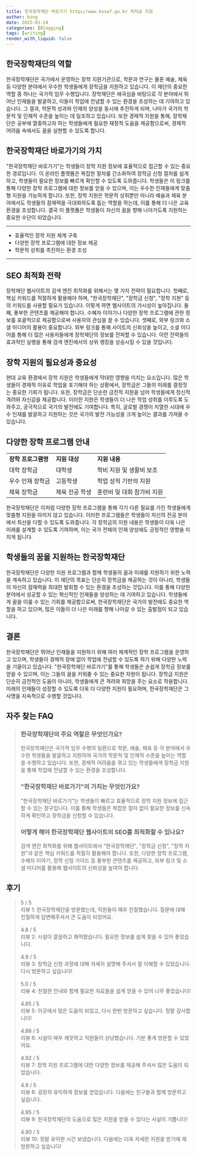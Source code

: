 ```yaml
---
title: 한국장학재단 바로가기 https//www.kosaf.go.kr 학자금 지원
author: bing
date: 2025-01-24
categories: [Blogging]
tags: [writing]
render_with_liquid: false
---
```



<h2 id='한국장학재단의 역할'>한국장학재단의 역할</h2>

<p>한국장학재단은 국가에서 운영하는 장학 지원기관으로, 학문과 연구는 물론 예술, 체육 등 다양한 분야에서 우수한 학생들에게 장학금을 지원하고 있습니다. 이 재단의 중요한 역할 중 하나는 국가적 임무 수행입니다. 장학재단은 애국심을 바탕으로 각 분야에서 뛰어난 인재들을 발굴하고, 이들이 학업에 전념할 수 있는 환경을 조성하는 데 기여하고 있습니다. 그 결과, 학문적 성과와 인재의 양성을 동시에 추진하게 되며, 나아가 국가의 학문적 및 인재적 수준을 높이는 데 일조하고 있습니다. 또한 경제적 지원을 통해, 장학재단은 공부에 열중하고자 하는 학생들에게 필요한 재정적 도움을 제공함으로써, 경제적 어려움 속에서도 꿈을 실현할 수 있도록 합니다.</p>

<h2 id='한국장학재단 바로가기의 가치'>한국장학재단 바로가기의 가치</h2>

<p>"한국장학재단 바로가기"는 학생들이 장학 지원 정보에 효율적으로 접근할 수 있는 중요한 경로입니다. 이 온라인 플랫폼은 복잡한 절차를 간소화하여 장학금 신청 절차를 쉽게 하고, 학생들이 필요한 정보를 빠르게 확인할 수 있도록 도와줍니다. 학생들은 이 링크를 통해 다양한 장학 프로그램에 대한 정보를 얻을 수 있으며, 이는 우수한 인재들에게 맞춤형 지원을 가능하게 합니다. 또한, 장학 지원은 학문적 성취뿐만 아니라 예술과 체육 분야에서도 학생들의 잠재력을 극대화하도록 돕는 역할을 하는데, 이를 통해 더 나은 교육 환경을 조성합니다. 결국 이 플랫폼은 학생들이 자신의 꿈을 향해 나아가도록 지원하는 중요한 수단이 되었습니다.</p>

<hr />

<ul>
    <li>효율적인 장학 지원 체계 구축</li>
    <li>다양한 장학 프로그램에 대한 정보 제공</li>
    <li>학문적 성취를 촉진하는 환경 조성</li>
</ul>

<hr />

<h2 id='SEO 최적화 전략'>SEO 최적화 전략</h2>

<p>장학재단 웹사이트의 검색 엔진 최적화를 위해서는 몇 가지 전략이 필요합니다. 첫째로, 핵심 키워드를 적절하게 활용해야 하며, "한국장학재단", "장학금 신청", "장학 지원" 등의 키워드를 사용할 필요가 있습니다. 이렇게 하면 웹사이트의 가시성이 높아집니다. 둘째, 풍부한 콘텐츠를 제공해야 합니다. 수혜자 이야기나 다양한 장학 프로그램에 관한 정보를 포괄적으로 제공함으로써 사용자의 관심을 끌 수 있습니다. 셋째로, 외부 링크와 소셜 미디어의 활용이 중요합니다. 외부 링크를 통해 사이트의 신뢰성을 높이고, 소셜 미디어를 통해 더 많은 사용자들에게 장학재단의 정보를 전파할 수 있습니다. 이런 전략들의 효과적인 실행을 통해 검색 엔진에서의 상위 랭킹을 상승시킬 수 있을 것입니다.</p>

<h2 id='장학 지원의 필요성과 중요성'>장학 지원의 필요성과 중요성</h2>

<p>현대 교육 환경에서 장학 지원은 학생들에게 막대한 영향을 미치는 요소입니다. 많은 학생들이 경제적 이유로 학업을 포기해야 하는 상황에서, 장학금은 그들의 미래를 결정짓는 중요한 기회가 됩니다. 또한, 장학금은 단순한 금전적 지원을 넘어 학생들에게 정신적 격려와 자신감을 제공합니다. 이러한 지원은 학생들이 더 나은 학업 성취를 이루도록 도와주고, 궁극적으로 국가의 발전에도 기여합니다. 특히, 글로벌 경쟁이 치열한 시대에 우수 인재를 발굴하고 지원하는 것은 국가의 발전 가능성을 크게 높이는 결과를 가져올 수 있습니다.</p>

<h2 id='다양한 장학 프로그램 안내'>다양한 장학 프로그램 안내</h2>

<table>
    <tr>
        <td><b>장학 프로그램명</b></td>
        <td><b>지원 대상</b></td>
        <td><b>지원 내용</b></td>
    </tr>
    <tr>
        <td>대학 장학금</td>
        <td>대학생</td>
        <td>학비 지원 및 생활비 보조</td>
    </tr>
    <tr>
        <td>우수 인재 장학금</td>
        <td>고등학생</td>
        <td>학업 성적 기반의 지원</td>
    </tr>
    <tr>
        <td>체육 장학금</td>
        <td>체육 전공 학생</td>
        <td>훈련비 및 대회 참가비 지원</td>
    </tr>
</table>

<p>한국장학재단은 이처럼 다양한 장학 프로그램을 통해 각기 다른 필요를 가진 학생들에게 맞춤형 지원을 아끼지 않고 있습니다. 이러한 프로그램들은 학생들이 자신의 전공 분야에서 최선을 다할 수 있도록 도와줍니다. 각 장학금의 지원 내용은 학생들이 더욱 나은 미래를 설계할 수 있도록 기여하며, 이는 국가 전체의 인재 양성에도 긍정적인 영향을 미치게 됩니다.</p>

<h2 id='학생들의 꿈을 지원하는 한국장학재단'>학생들의 꿈을 지원하는 한국장학재단</h2>

<p>한국장학재단은 다양한 지원 프로그램과 함께 학생들의 꿈과 미래를 지원하기 위한 노력을 계속하고 있습니다. 이 재단의 목표는 단순히 장학금을 제공하는 것이 아니라, 학생들이 자신의 잠재력을 최대한 발휘할 수 있는 환경을 조성하는 것입니다. 이를 통해 다양한 분야에서 성공할 수 있는 혁신적인 인재들을 양성하는 데 기여하고 있습니다. 학생들에게 꿈을 이룰 수 있는 기회를 제공함으로써, 한국장학재단은 국가의 발전에도 중요한 역할을 하고 있으며, 많은 이들이 더 나은 미래를 향해 나아갈 수 있는 출발점이 되고 있습니다.</p>

<h2 id='결론'>결론</h2>

<p>한국장학재단은 뛰어난 인재들을 지원하기 위해 여러 체계적인 장학 프로그램을 운영하고 있으며, 학생들이 경제적 장애 없이 학업에 전념할 수 있도록 하기 위해 다양한 노력을 기울이고 있습니다. "한국장학재단 바로가기"를 통해 학생들은 손쉽게 장학금 정보를 얻을 수 있으며, 이는 그들의 꿈을 키워줄 수 있는 중요한 자원이 됩니다. 장학금 지원은 단순히 금전적인 도움이 아니라, 학생들에게 큰 격려와 희망을 주는 요소로 작용합니다. 미래의 인재들이 성장할 수 있도록 더욱 더 다양한 지원이 필요하며, 한국장학재단은 그 사명을 지속적으로 수행할 것입니다.</p>


<h2 id='자주_찾는_FAQ'>자주 찾는 FAQ</h2>
<div itemscope="" itemtype="https://schema.org/FAQPage"> 
<blockquote> 
<div itemscope="" itemprop="mainEntity" itemtype="https://schema.org/Question"> 
<h3 itemprop="name">한국장학재단의 주요 역할은 무엇인가요?</h3> 
<div itemscope="" itemprop="acceptedAnswer" itemtype="https://schema.org/Answer"> 
<span itemprop="text"> 
<p>한국장학재단은 국가적 임무 수행의 일환으로 학문, 예술, 체육 등 각 분야에서 우수한 학생들을 발굴하고 지원하여 국가의 학문적 및 인재적 수준을 높이는 역할을 수행하고 있습니다. 또한, 경제적 어려움을 겪고 있는 학생들에게 장학금 지원을 통해 학업에 전념할 수 있는 환경을 조성합니다.</p> 
</span> 
</div> 
</div> 

<div itemscope="" itemprop="mainEntity" itemtype="https://schema.org/Question"> 
<h3 itemprop="name">"한국장학재단 바로가기"의 가치는 무엇인가요?</h3> 
<div itemscope="" itemprop="acceptedAnswer" itemtype="https://schema.org/Answer"> 
<span itemprop="text"> 
<p>"한국장학재단 바로가기"는 학생들이 빠르고 효율적으로 장학 지원 정보에 접근할 수 있는 창구입니다. 이를 통해 학생들은 복잡한 절차 없이 필요한 정보를 신속하게 확인하고 장학금을 신청할 수 있습니다.</p> 
</span> 
</div> 
</div> 

<div itemscope="" itemprop="mainEntity" itemtype="https://schema.org/Question"> 
<h3 itemprop="name">어떻게 해야 한국장학재단 웹사이트의 SEO를 최적화할 수 있나요?</h3> 
<div itemscope="" itemprop="acceptedAnswer" itemtype="https://schema.org/Answer"> 
<span itemprop="text"> 
<p>검색 엔진 최적화를 위해 웹사이트에서 "한국장학재단", "장학금 신청", "장학 지원"과 같은 핵심 키워드를 적절히 활용해야 합니다. 또한, 다양한 장학 프로그램, 수혜자 이야기, 장학 신청 가이드 등 풍부한 콘텐츠를 제공하고, 외부 링크 및 소셜 미디어를 활용해 웹사이트의 신뢰성을 높여야 합니다.</p> 
</span> 
</div> 
</div> 
</blockquote> 
</div>
<h2 id='후기'>후기</h2>
<div itemscope itemtype="https://schema.org/Product">
  <blockquote>
  <div itemprop="review" itemscope itemtype="https://schema.org/Review">
      <div itemprop="reviewRating" itemscope itemtype="https://schema.org/Rating"> <span itemprop="ratingValue">5</span> / <span itemprop="bestRating">5</span> </div>
      <span itemprop="reviewBody">리뷰 1: 한국장학재단을 방문했는데, 직원들이 매우 친절했습니다. 질문에 대해 친절하게 답변해주셔서 큰 도움이 되었어요.</span>
  </div>
  <br>
  <div itemprop="review" itemscope itemtype="https://schema.org/Review">
      <div itemprop="reviewRating" itemscope itemtype="https://schema.org/Rating"> <span itemprop="ratingValue">4.8</span> / <span itemprop="bestRating">5</span> </div>
      <span itemprop="reviewBody">리뷰 2: 시설이 깔끔하고 쾌적했습니다. 필요한 정보를 쉽게 찾을 수 있어 좋았습니다.</span>
  </div>
  <br>
  <div itemprop="review" itemscope itemtype="https://schema.org/Review">
      <div itemprop="reviewRating" itemscope itemtype="https://schema.org/Rating"> <span itemprop="ratingValue">4.9</span> / <span itemprop="bestRating">5</span> </div>
      <span itemprop="reviewBody">리뷰 3: 장학금 신청 과정에 대해 자세히 설명해 주셔서 잘 이해할 수 있었습니다. 다시 방문하고 싶습니다!</span>
  </div>
  <br>
  <div itemprop="review" itemscope itemtype="https://schema.org/Review">
      <div itemprop="reviewRating" itemscope itemtype="https://schema.org/Rating"> <span itemprop="ratingValue">5.0</span> / <span itemprop="bestRating">5</span> </div>
      <span itemprop="reviewBody">리뷰 4: 친절한 안내와 함께 필요한 자료들을 쉽게 얻을 수 있어 너무 좋았습니다!</span>
  </div>
  <br>
  <div itemprop="review" itemscope itemtype="https://schema.org/Review">
      <div itemprop="reviewRating" itemscope itemtype="https://schema.org/Rating"> <span itemprop="ratingValue">4.85</span> / <span itemprop="bestRating">5</span> </div>
      <span itemprop="reviewBody">리뷰 5: 이곳에서 많은 도움이 되었고, 다시 한번 방문하고 싶습니다. 정말 감사합니다!</span>
  </div>
  <br>
  <div itemprop="review" itemscope itemtype="https://schema.org/Review">
      <div itemprop="reviewRating" itemscope itemtype="https://schema.org/Rating"> <span itemprop="ratingValue">4.88</span> / <span itemprop="bestRating">5</span> </div>
      <span itemprop="reviewBody">리뷰 6: 시설이 매우 깨끗하고 직원들이 상냥했습니다. 기분 좋게 방문할 수 있었어요.</span>
  </div>
  <br>
  <div itemprop="review" itemscope itemtype="https://schema.org/Review">
      <div itemprop="reviewRating" itemscope itemtype="https://schema.org/Rating"> <span itemprop="ratingValue">4.92</span> / <span itemprop="bestRating">5</span> </div>
      <span itemprop="reviewBody">리뷰 7: 장학 지원 프로그램에 대한 다양한 정보를 제공해 주셔서 많은 도움이 되었습니다.</span>
  </div>
  <br>
  <div itemprop="review" itemscope itemtype="https://schema.org/Review">
      <div itemprop="reviewRating" itemscope itemtype="https://schema.org/Rating"> <span itemprop="ratingValue">4.9</span> / <span itemprop="bestRating">5</span> </div>
      <span itemprop="reviewBody">리뷰 8: 굉장히 유익하게 정보를 얻었습니다. 다음에는 친구들과 함께 방문하고 싶습니다.</span>
  </div>
  <br>
  <div itemprop="review" itemscope itemtype="https://schema.org/Review">
      <div itemprop="reviewRating" itemscope itemtype="https://schema.org/Rating"> <span itemprop="ratingValue">4.95</span> / <span itemprop="bestRating">5</span> </div>
      <span itemprop="reviewBody">리뷰 9: 한국장학재단의 도움으로 많은 지원을 받을 수 있다는 사실이 기쁩니다!</span>
  </div>
  <br>
  <div itemprop="review" itemscope itemtype="https://schema.org/Review">
      <div itemprop="reviewRating" itemscope itemtype="https://schema.org/Rating"> <span itemprop="ratingValue">4.90</span> / <span itemprop="bestRating">5</span> </div>
      <span itemprop="reviewBody">리뷰 10: 정말 유익한 시간 보냈습니다. 다음에는 더욱 자세한 지원을 받기에 재방문하고 싶습니다!</span>
  </div>
  </blockquote>
</div>
